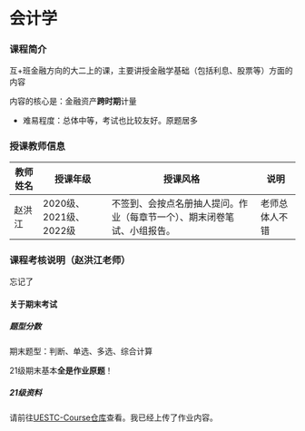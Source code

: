 # 会计学

### 课程简介

互+班金融方向的大二上的课，主要讲授金融学基础（包括利息、股票等）方面的内容

内容的核心是：金融资产**跨时期**计量

- 难易程度：总体中等，考试也比较友好。原题居多

### 授课教师信息

| 教师姓名 | 授课年级               | 授课风格                                                     | 说明       |
| -------- | ---------------------- | ------------------------------------------------------------ | ---------- |
| 赵洪江   | 2020级、2021级、2022级 | 不签到、会按点名册抽人提问。作业（每章节一个）、期末闭卷笔试、小组报告。 | 老师总体人不错 |

### 课程考核说明（赵洪江老师）

忘记了

#### 关于期末考试

##### 题型分数

期末题型：判断、单选、多选、综合计算

21级期末基本**全是作业原题**！

##### 21级资料

请前往[UESTC-Course仓库](https://github.com/Xovee/uestc-course/tree/main/%E8%AF%BE%E7%A8%8B%E7%9B%AE%E5%BD%95/%E9%87%91%E8%9E%8D%E5%AD%A6%E5%9F%BA%E7%A1%80)查看。我已经上传了作业内容。






